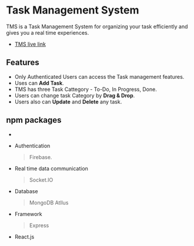 # Task Management System

TMS is a Task Management System for organizing your task efficiently and gives you a real time experiences.

- [TMS live link](https://taskmanagementsystem-89b78.web.app) 


## Features

* Only Authenticated Users can access the Task management features.
* Uses can **Add Task**.
* TMS has three Task Cattegory - To-Do, In Progress, Done.
* Users can change task Category by **Drag & Drop**.
* Users also can **Update** and **Delete** any task.

## npm packages

* 
* Authentication
    > Firebase.

* Real time data communication
    > Socket.IO

* Database
    > MongoDB Atllus
* Framework
    > Express
* React.js 
   

